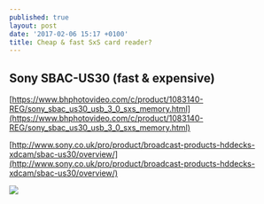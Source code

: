 ```yaml
---
published: true
layout: post
date: '2017-02-06 15:17 +0100'
title: Cheap & fast SxS card reader?
---
```

## Sony SBAC-US30 (fast & expensive)

[https://www.bhphotovideo.com/c/product/1083140-REG/sony_sbac_us30_usb_3_0_sxs_memory.html](https://www.bhphotovideo.com/c/product/1083140-REG/sony_sbac_us30_usb_3_0_sxs_memory.html)

[http://www.sony.co.uk/pro/product/broadcast-products-hddecks-xdcam/sbac-us30/overview/](http://www.sony.co.uk/pro/product/broadcast-products-hddecks-xdcam/sbac-us30/overview/)  

![](http://nutshellrentals.tv/wp-content/uploads/2012/11/sxs-card-reader-595x340-590x340.jpg)

